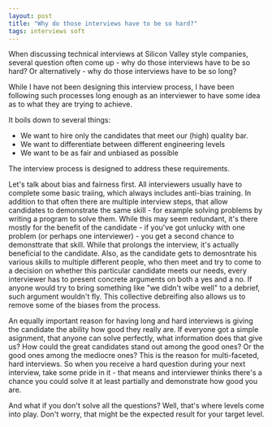 ```yaml
---
layout: post
title: "Why do those interviews have to be so hard?"
tags: interviews soft 
---
```


When discussing technical interviews at Silicon Valley style companies, several question often come up - why do those interviews have to be so hard? Or alternatively - why do those interviews have to be so long? 

While I have not been designing this interview process, I have been following such processes long enough as an interviewer to have some idea as to what they are trying to achieve. 

It boils down to several things:
* We want to hire only the candidates that meet our (high) quality bar. 
* We want to differentiate between different engineering levels
* We want to be as fair and unbiased as possible

The interview process is designed to address these requirements. 

Let's talk about bias and fairness first. All interviewers usually have to complete some basic traiing, which always includes anti-bias training. In addition to that often there are multiple interview steps, that allow candidates to demonstrate the same skill - for example solving problems by writing a program to solve them. While this may seem redundant, it's there mostly for the benefit of the candidate - if you've got unlucky with one problem (or perhaps one interviewer) - you get a second chance to demonsttrate that skill. While that prolongs the interview, it's actually beneficial to the candidate. Also, as the candidate gets to demosntrate his various skills to multiple different people, who then meet and try to come to a decision on whether this particular candidate meets our needs, every interviewer has to present concrete arguments on both a yes and a no. If anyone would try to bring something like "we didn't wibe well" to a debrief, such argument wouldn't fly. This collective debreifing also allows us to remove some of the biases from the process.

An equally important reason for having long and hard interviews is giving the candidate the ability how good they really are. If everyone got a simple asignment, that anyone can solve perfectly, what information does that give us? How could the great candidates stand out among the good ones? Or the good ones among the mediocre ones? This is the reason for multi-faceted, hard interviews. So when you receive a hard question during your next interview, take some pride in it - that means and interviewer thinks there's a chance you could solve it at least partially and demonstrate how good you are.

And what if you don't solve all the questions? Well, that's where levels come into play.  Don't worry, that might be the expected result for your target level. 
